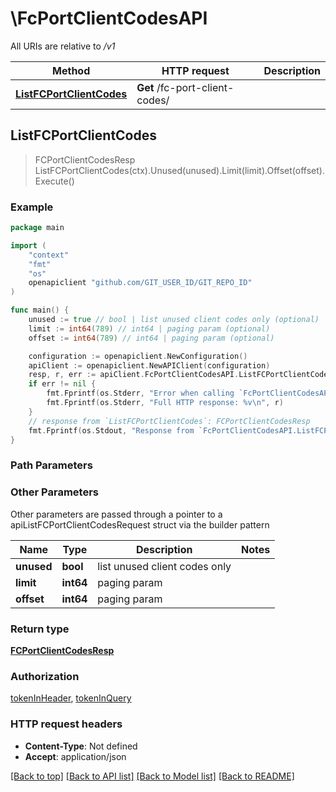 # \FcPortClientCodesAPI

All URIs are relative to */v1*

Method | HTTP request | Description
------------- | ------------- | -------------
[**ListFCPortClientCodes**](FcPortClientCodesAPI.md#ListFCPortClientCodes) | **Get** /fc-port-client-codes/ | 



## ListFCPortClientCodes

> FCPortClientCodesResp ListFCPortClientCodes(ctx).Unused(unused).Limit(limit).Offset(offset).Execute()





### Example

```go
package main

import (
	"context"
	"fmt"
	"os"
	openapiclient "github.com/GIT_USER_ID/GIT_REPO_ID"
)

func main() {
	unused := true // bool | list unused client codes only (optional)
	limit := int64(789) // int64 | paging param (optional)
	offset := int64(789) // int64 | paging param (optional)

	configuration := openapiclient.NewConfiguration()
	apiClient := openapiclient.NewAPIClient(configuration)
	resp, r, err := apiClient.FcPortClientCodesAPI.ListFCPortClientCodes(context.Background()).Unused(unused).Limit(limit).Offset(offset).Execute()
	if err != nil {
		fmt.Fprintf(os.Stderr, "Error when calling `FcPortClientCodesAPI.ListFCPortClientCodes``: %v\n", err)
		fmt.Fprintf(os.Stderr, "Full HTTP response: %v\n", r)
	}
	// response from `ListFCPortClientCodes`: FCPortClientCodesResp
	fmt.Fprintf(os.Stdout, "Response from `FcPortClientCodesAPI.ListFCPortClientCodes`: %v\n", resp)
}
```

### Path Parameters



### Other Parameters

Other parameters are passed through a pointer to a apiListFCPortClientCodesRequest struct via the builder pattern


Name | Type | Description  | Notes
------------- | ------------- | ------------- | -------------
 **unused** | **bool** | list unused client codes only | 
 **limit** | **int64** | paging param | 
 **offset** | **int64** | paging param | 

### Return type

[**FCPortClientCodesResp**](FCPortClientCodesResp.md)

### Authorization

[tokenInHeader](../README.md#tokenInHeader), [tokenInQuery](../README.md#tokenInQuery)

### HTTP request headers

- **Content-Type**: Not defined
- **Accept**: application/json

[[Back to top]](#) [[Back to API list]](../README.md#documentation-for-api-endpoints)
[[Back to Model list]](../README.md#documentation-for-models)
[[Back to README]](../README.md)

